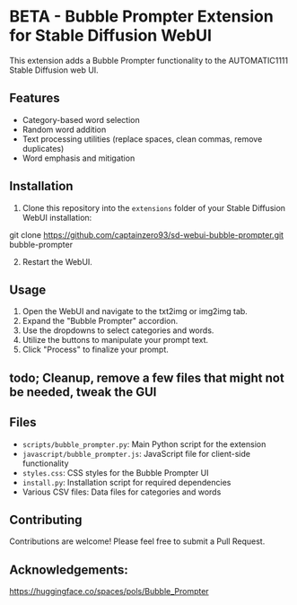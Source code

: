# BETA - Bubble Prompter Extension for Stable Diffusion WebUI

This extension adds a Bubble Prompter functionality to the AUTOMATIC1111 Stable Diffusion web UI.

## Features

- Category-based word selection
- Random word addition
- Text processing utilities (replace spaces, clean commas, remove duplicates)
- Word emphasis and mitigation

## Installation

1. Clone this repository into the `extensions` folder of your Stable Diffusion WebUI installation:

git clone https://github.com/captainzero93/sd-webui-bubble-prompter.git bubble-prompter

2. Restart the WebUI.

## Usage

1. Open the WebUI and navigate to the txt2img or img2img tab.
2. Expand the "Bubble Prompter" accordion.
3. Use the dropdowns to select categories and words.
4. Utilize the buttons to manipulate your prompt text.
5. Click "Process" to finalize your prompt.

## todo; Cleanup, remove a few files that might not be needed, tweak the GUI

## Files

- `scripts/bubble_prompter.py`: Main Python script for the extension
- `javascript/bubble_prompter.js`: JavaScript file for client-side functionality
- `styles.css`: CSS styles for the Bubble Prompter UI
- `install.py`: Installation script for required dependencies
- Various CSV files: Data files for categories and words

## Contributing

Contributions are welcome! Please feel free to submit a Pull Request.

## Acknowledgements: 
https://huggingface.co/spaces/pols/Bubble_Prompter
